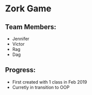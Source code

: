 # Zork Game

## Team Members:
* Jennifer
* Victor
* Rag
* Dag

## Progress:
* First created with 1 class in Feb 2019
* Curretly in transition to OOP 
